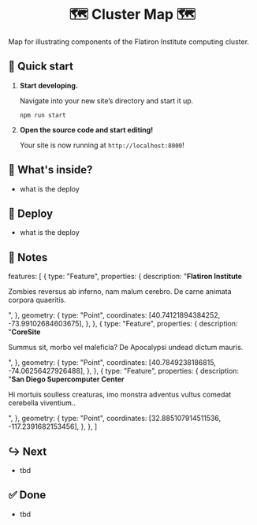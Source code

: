 <h1 align="center">
  🗺️ Cluster Map 🗺️
</h1>

Map for illustrating components of the Flatiron Institute computing cluster.

## 🚀 Quick start

1.  **Start developing.**

    Navigate into your new site’s directory and start it up.

    ```shell
    npm run start
    ```

1.  **Open the source code and start editing!**

    Your site is now running at `http://localhost:8000`!


## 🧐 What's inside?

- what is the deploy


## 💫 Deploy

- what is the deploy


## 📝 Notes

features: [
  {
    type: "Feature",
    properties: {
      description:
        "<strong>Flatiron Institute</strong><p>Zombies reversus ab inferno, nam malum cerebro.  De carne animata corpora quaeritis. </p>",
    },
    geometry: {
      type: "Point",
      coordinates: [40.74121894384252, -73.99102684603675],
    },
  },
  {
    type: "Feature",
    properties: {
      description:
        "<strong>CoreSite</strong><p>Summus sit​​, morbo vel maleficia? De Apocalypsi undead dictum mauris.</p>",
    },
    geometry: {
      type: "Point",
      coordinates: [40.7849238186815, -74.06256427926488],
    },
  },
  {
    type: "Feature",
    properties: {
      description:
        "<strong>San Diego Supercomputer Center</strong><p> Hi mortuis soulless creaturas, imo monstra adventus vultus comedat cerebella viventium..</p>",
    },
    geometry: {
      type: "Point",
      coordinates: [32.885107914511536, -117.2391682153456],
    },
  },
]


## ↪️ Next

- tbd


## ✅ Done

- tbd